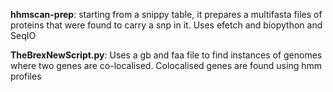**hhmscan-prep**: starting from a snippy table, it prepares a multifasta files of proteins that were found to carry a snp in it. Uses efetch and biopython and SeqIO

**TheBrexNewScript.py**: Uses a gb and faa file to find instances of genomes where two genes are co-localised. Colocalised genes are found using hmm profiles
